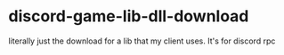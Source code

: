 # discord-game-lib-dll-download
literally just the download for a lib that my client uses. It's for discord rpc
